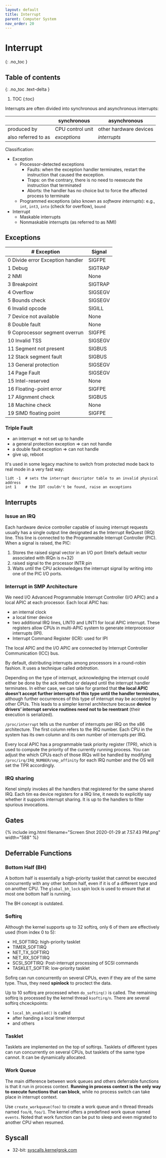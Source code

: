 ```yaml
---
layout: default
title: Interrupt
parent: Computer System
nav_order: 20
---
```


# Interrupt
{: .no_toc }

## Table of contents
{: .no_toc .text-delta }

1. TOC
{:toc}

Interrupts are often divided into synchronous and asynchronous interrupts:

|                     | synchronous      | asynchronous           |
| ------------------- | ---------------- | ---------------------- |
| produced by         | CPU control unit | other hardware devices |
| also referred to as | *exceptions*     | *interrupts*           |

Classification:

- Exception
  - Processor-detected exceptions
    - Faults: when the exception handler terminates, restart the instruction that caused the exception.
    - Traps: on the contrary, there is no need to reexecute the instruction that terminated 
    - Aborts: the handler has no choice but to force the affected process to terminate
  - Programmed exceptions (also known as _software interrupts_): e.g., `int`, `int3`, `into` (check for overflow), `bound`
- Interrupt
  - Maskable interrupts
  - Nonmaskable interrupts (as referred to as NMI)

## Exceptions

| # Exception                      | Signal  |
| -------------------------------- | ------- |
| 0 Divide error Exception handler | SIGFPE  |
| 1 Debug                          | SIGTRAP |
| 2 NMI                            | None    |
| 3 Breakpoint                     | SIGTRAP |
| 4 Overflow                       | SIGSEGV |
| 5 Bounds check                   | SIGSEGV |
| 6 Invalid opcode                 | SIGILL  |
| 7 Device not available           | None    |
| 8 Double fault                   | None    |
| 9 Coprocessor segment overrun    | SIGFPE  |
| 10 Invalid TSS                   | SIGSEGV |
| 11 Segment not present           | SIGBUS  |
| 12 Stack segment fault           | SIGBUS  |
| 13 General protection            | SIGSEGV |
| 14 Page Fault                    | SIGSEGV |
| 15 Intel-reserved                | None    |
| 16 Floating-point error          | SIGFPE  |
| 17 Alignment check               | SIGBUS  |
| 18 Machine check                 | None    |
| 19 SIMD floating point           | SIGFPE  |

### Triple Fault

- an interrupt => not set up to handle
- a general protection exception => can not handle
- a double fault exception => can not handle
- give up, reboot

It's used in some legacy machine to switch from protected mode back to real mode in a very fast way:

```
lidt -1  # sets the interrupt descriptor table to an invalid physical address
int 1    # the IDT couldn't be found, raise an exceptions
```

## Interrupts

### Issue an IRQ

Each hardware device controller capable of issuing interrupt requests usually has a single output line designated as the Interrupt ReQuest (IRQ) line. This line is connected to the Programmable Interrupt Controller (PIC). When a signal is raised, the PIC:

1. Stores the raised signal vector in an I/O port (Intel’s default vector associated with IRQn is n+32)
2. raised signal to the processor INTR pin
3. Waits until the CPU acknowledges the interrupt signal by writing into one of the PIC I/O ports.

### Interrupt in SMP Architecture

We need I/O Advanced Programmable Interrupt Controller (I/O APIC) and a local APIC at each processor. Each local APIC has:

- an internal clock
- a local timer device
- two additional IRQ lines, LINT0 and LINT1 for local APIC interrupt. These registers allow CPUs in multi-APIC system to generate interprocessor interrupts (IPI).
- Interrupt Command Register (ICR): used for IPI

The local APIC and the I/O APIC are connected by Interrupt Controller Communication (ICC) bus. 

By default, distributing interrupts among processors in a round-robin fashion. It uses a technique called _arbitration_. 

Depending on the type of interrupt, acknowledging the interrupt could either be done by the ack method or delayed until the interrupt handler terminates. In either case, we can take for granted that **the local APIC doesn’t accept further interrupts of this type until the handler terminates**, although further occurrences of this type of interrupt may be accepted by other CPUs. This leads to a simpler kernel architecture because **device drivers’ interrupt service routines need not to be reentrant** (their execution is serialized).

`/proc/interrupt` tells us the number of interrupts per IRQ on the x86 architecture. The first column refers to the IRQ number. Each CPU in the system has its own column and its own number of interrupts per IRQ.

Every local APIC has a programmable task priority register (TPR), which is used to compute the priority of the currently running process. You can adjust the which CPUs each of those IRQs will be handled by modifying `/proc/irq/IRQ_NUMBER/smp_affinity` for each IRQ number and the OS will set the TPR accordingly.

### IRQ sharing

Kenel simply invokes all the handlers that registered for the same shared IRQ. Each tim ea device registers for a IRQ line, it needs to explicitly say whether it supports interrupt sharing. It is up to the handlers to filter spurious invocations. 

## Gates

{% include img.html filename="Screen Shot 2020-01-29 at 7.57.43 PM.png" width="588" %}

## Deferrable Functions

### Bottom Half (BH)

A bottom half is essentially a high-priority tasklet that cannot be executed concurrently with any other bottom half, even if it is of a different type and on another CPU. The `global_bh_lock` spin lock is used to ensure that at most one bottom half is running.

The BH concept is outdated.

### Softirq

Although the kernel supports up to 32 softirq, only 6 of them are effectively used (from index 0 to 5):

- HI_SOFTIRQ: high-priority tasklet
- TIMER_SOFTIRQ
- NET_TX_SOFTIRQ
- NET_RX_SOFTIRQ
- SCSI_SOFTIRQ: Post-interrupt processing of SCSI commands
- TASKLET_SOFTIR: low-priority tasklet

Sofirq can run concurrently on several CPUs, even if they are of the same type. Thus, they need **spinlock** to proctect the data.

Up to 10 softirq are processed when `do_softirq()` is called. The remaining softirq is processed by the kernel thread `ksoftirq/n`. There are several softirq chceckpoints:

- `local_bh_enabled()` is called
- after handing a local timer interrput
- and others

### Tasklet

Tasklets are implemented on the top of softirqs. Tasklets of different types can run concurrently on several CPUs, but tasklets of the same type cannot. It can be dynamically allocated.

### Work Queue

The main difference between work queues and others deferrable functions is that it run in process context. **Running in process context is the only way to execute functions that can block**, while no process switch can take place in interrupt context.

Use `create_workqueue(foo)` to create a work queue and n thread threads named `foo/0`, `foo/1`. The kernel offers a predefined work queue named `events`. Noted that work function can be put to sleep and even migrated to another CPU when resumed.

## Syscall

- 32-bit: [syscalls.kernelgrok.com](https://syscalls.kernelgrok.com)


